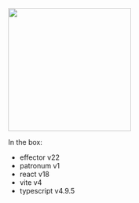 <img src="![screen-capture (1)](https://github.com/Futuringer/weather-app/assets/77829629/45630f88-8c1c-4063-8df1-94441aa335a8)" width="250" height="250"/>

In the box:

- effector v22
- patronum v1
- react v18
- vite v4
- typescript v4.9.5
